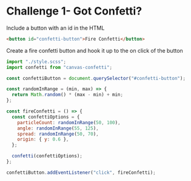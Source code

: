 # Challenge 1- Got Confetti?

Include a button with an id in the HTML

```html
<button id="confetti-button">Fire Confetti</button>
```

Create a fire confetti button and hook it up to the on click of the button

```js
import "./style.scss";
import confetti from "canvas-confetti";

const confettiButton = document.querySelector("#confetti-button");

const randomInRange = (min, max) => {
  return Math.random() * (max - min) + min;
};

const fireConfetti = () => {
  const confettiOptions = {
    particleCount: randomInRange(50, 100),
    angle: randomInRange(55, 125),
    spread: randomInRange(50, 70),
    origin: { y: 0.6 },
  };

  confetti(confettiOptions);
};

confettiButton.addEventListener("click", fireConfetti);
```
